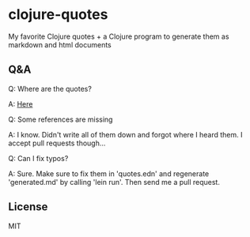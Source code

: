 # clojure-quotes

My favorite Clojure quotes + a Clojure program to generate them as markdown and html documents

## Q&A

Q: Where are the quotes?

A: [Here](generated.md)

Q: Some references are missing

A: I know. Didn't write all of them down and forgot where I heard them. I accept pull requests though...

Q: Can I fix typos?

A: Sure. Make sure to fix them in 'quotes.edn' and regenerate 'generated.md' by calling 'lein run'. Then send me a pull request.

## License

MIT